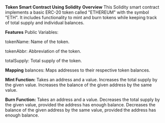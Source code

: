 ****Token Smart Contract Using Solidity****
**Overview**
This Solidity smart contract implements a basic ERC-20 token called "ETHEREUM" with the symbol "ETH". It includes functionality to mint and burn tokens while keeping track of total supply and individual balances.

**Features**
Public Variables:

tokenName: Name of the token.

tokenAbbr: Abbreviation of the token.

totalSupply: Total supply of the token.

**Mapping**
balances: Maps addresses to their respective token balances.

**Mint Function:**
Takes an address and a value.
Increases the total supply by the given value.
Increases the balance of the given address by the same value.

**Burn Function:**
Takes an address and a value.
Decreases the total supply by the given value, provided the address has enough balance.
Decreases the balance of the given address by the same value, provided the address has enough balance.
